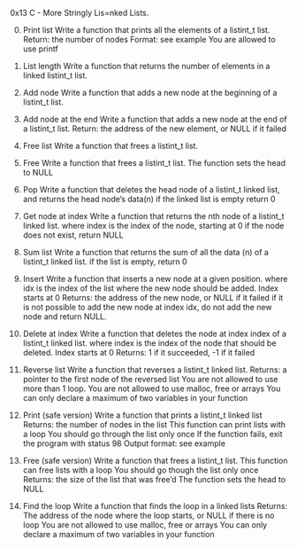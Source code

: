 0x13 C - More Stringly Lis=nked Lists.

0. Print list
Write a function that prints all the elements of a listint_t list.
Return: the number of nodes
Format: see example
You are allowed to use printf

1. List length
Write a function that returns the number of elements in a linked listint_t list.

2. Add node
Write a function that adds a new node at the beginning of a listint_t list.

3. Add node at the end
Write a function that adds a new node at the end of a listint_t list.
Return: the address of the new element, or NULL if it failed

4. Free list
Write a function that frees a listint_t list.

5. Free
Write a function that frees a listint_t list.
The function sets the head to NULL

6. Pop
Write a function that deletes the head node of a listint_t linked list, and returns the head node’s data(n)
if the linked list is empty return 0

7. Get node at index
Write a function that returns the nth node of a listint_t linked list.
where index is the index of the node, starting at 0
if the node does not exist, return NULL

8. Sum list
Write a function that returns the sum of all the data (n) of a listint_t linked list.
if the list is empty, return 0

9. Insert
Write a function that inserts a new node at a given position.
where idx is the index of the list where the new node should be added. Index starts at 0
Returns: the address of the new node, or NULL if it failed
if it is not possible to add the new node at index idx, do not add the new node and return NULL.

10. Delete at index
Write a function that deletes the node at index index of a listint_t linked list.
where index is the index of the node that should be deleted. Index starts at 0
Returns: 1 if it succeeded, -1 if it failed

11. Reverse list
Write a function that reverses a listint_t linked list.
Returns: a pointer to the first node of the reversed list
You are not allowed to use more than 1 loop.
You are not allowed to use malloc, free or arrays
You can only declare a maximum of two variables in your function

12. Print (safe version)
Write a function that prints a listint_t linked list
Returns: the number of nodes in the list
This function can print lists with a loop
You should go through the list only once
If the function fails, exit the program with status 98
Output format: see example

13. Free (safe version)
Write a function that frees a listint_t list.
This function can free lists with a loop
You should go though the list only once
Returns: the size of the list that was free’d
The function sets the head to NULL

14. Find the loop
Write a function that finds the loop in a linked lists
Returns: The address of the node where the loop starts, or NULL if there is no loop
You are not allowed to use malloc, free or arrays
You can only declare a maximum of two variables in your function
